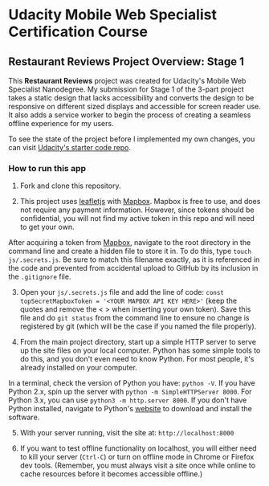 # Udacity Mobile Web Specialist Certification Course

## Restaurant Reviews Project Overview: Stage 1

This **Restaurant Reviews** project was created for Udacity's Mobile Web Specialist Nanodegree. My submission for Stage 1 of the 3-part project takes a static design that lacks accessibility and converts the design to be responsive on different sized displays and accessible for screen reader use. It also adds a service worker to begin the process of creating a seamless offline experience for my users.

To see the state of the project before I implemented my own changes, you can visit [Udacity's starter code repo](https://github.com/udacity/mws-restaurant-stage-1).

### How to run this app

1. Fork and clone this repository. 

2. This project uses [leafletjs](https://leafletjs.com/) with [Mapbox](https://www.mapbox.com/). Mapbox is free to use, and does not require any payment information. However, since tokens should be confidential, you will not find my active token in this repo and will need to get your own.

After acquiring a token from [Mapbox](https://www.mapbox.com/), navigate to the root directory in the command line and create a hidden file to store it in. To do this, type `touch js/.secrets.js`. Be sure to match this filename exactly, as it is referenced in the code and prevented from accidental upload to GitHub by its inclusion in the `.gitignore` file.

3. Open your `js/.secrets.js` file and add the line of code: `const topSecretMapboxToken = '<YOUR MAPBOX API KEY HERE>'` (keep the quotes and remove the < > when inserting your own token). Save this file and do `git status` from the command line to ensure no change is registered by git (which will be the case if you named the file properly).

4. From the main project directory, start up a simple HTTP server to serve up the site files on your local computer. Python has some simple tools to do this, and you don't even need to know Python. For most people, it's already installed on your computer.

In a terminal, check the version of Python you have: `python -V`. If you have Python 2.x, spin up the server with `python -m SimpleHTTPServer 8000`. For Python 3.x, you can use `python3 -m http.server 8000`. If you don't have Python installed, navigate to Python's [website](https://www.python.org/) to download and install the software.

5. With your server running, visit the site at: `http://localhost:8000`

6. If you want to test offline functionality on localhost, you will either need to kill your server (`Ctrl-C`) or turn on offline mode in Chrome or Firefox dev tools. (Remember, you must always visit a site once while online to cache resources before it becomes accessible offline.)
